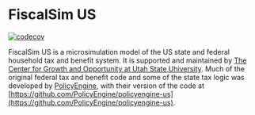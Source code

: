 # FiscalSim US

[![codecov](https://codecov.io/gh/PolicyEngine/openfisca-us/branch/master/graph/badge.svg?token=BLoCjCf5Qr)](https://codecov.io/gh/PolicyEngine/openfisca-us)

FiscalSim US is a microsimulation model of the US state and federal household tax and benefit system. It is supported and maintained by [The Center for Growth and Opportunity at Utah State Uhiversity](https://www.thecgo.org/). Much of the original federal tax and benefit code and some of the state tax logic was developed by [PolicyEngine](https://policyengine.org/), with their version of the code at [https://github.com/PolicyEngine/policyengine-us](https://github.com/PolicyEngine/policyengine-us).
